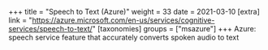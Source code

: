 +++
title = "Speech to Text (Azure)"
weight = 33
date = 2021-03-10
[extra]
link = "https://azure.microsoft.com/en-us/services/cognitive-services/speech-to-text/"
[taxonomies]
groups = ["msazure"]
+++
Azure: speech service feature that accurately converts spoken audio to text

